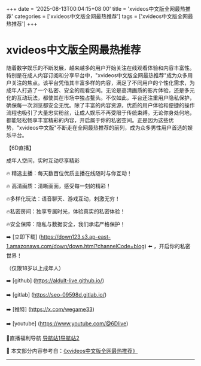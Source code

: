 +++
date = '2025-08-13T00:04:15+08:00'
title = 'xvideos中文版全网最热推荐'
categories = ['xvideos中文版全网最热推荐']
tags = ['xvideos中文版全网最热推荐']
+++

# xvideos中文版全网最热推荐

随着数字娱乐的不断发展，越来越多的用户开始关注在线观看体验和内容丰富性。特别是在成人内容订阅和分享平台中，"xvideos中文版全网最热推荐"成为众多用户关注的焦点。该平台凭借其丰富多样的内容，满足了不同用户的个性化需求，为成年人打造了一个私密、安全的观看空间。无论是高清画质的影片体验，还是多元化的互动玩法，都使其在市场中独占鳌头。不仅如此，平台还注重用户隐私保护，确保每一次浏览都安全无忧。除了丰富的内容资源，优质的用户体验和便捷的操作流程也吸引了大量忠实粉丝，让成人娱乐不再受限于传统束缚。无论你身处何地，都能轻松畅享丰富精彩的内容，开启属于你的私密空间。正是因为这些优势，"xvideos中文版"不断走在全网最热推荐的前列，成为众多男性用户首选的娱乐平台。

【6D直播】

成年人空间，实时互动尽享精彩

🔥 精选主播：每天数百位优质主播在线随时与你互动！

🔥 高清画质：清晰画面，感受每一刻的精彩！

🔥多样化玩法：语音聊天、游戏互动，刺激无穷！

🔥私密房间：独享专属时光，体验真实的私密体验！

🔥安全保障：隐私与数据安全，我们承诺严格保护！

➡️ [立即下载] (https://down123.s3.ap-east-1.amazonaws.com/down/down.html?channelCode=blog) ⬅️ ，开启你的私密世界！

（仅限18岁以上成年人）

➡️ [github] (https://aldult-live.github.io/)

➡️ [gitlab] (https://seo-09598d.gitlab.io/)

➡️ [推特] (https://x.com/wegame33)

➡️ [youtube] (https://www.youtube.com/@6Dlive)

🔞直播福利导航   [导航站1](https://webstack-86085a.gitlab.io/)[导航站2](https://onlygit123-2.github.io/)


📘 本文部分内容参考自：[《xvideos中文版全网最热推荐》](https://github.com/md25721/md)

---
